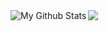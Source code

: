 <img align="left" alt="My Github Stats" src="https://github-readme-stats.vercel.app/api?username=Tendulkarx&show_icons=true&hide_border=true" />

<img align="left" src="https://github-readme-stats.vercel.app/api/top-langs/?username=Tendulkarx&show_icons=true&hide_border=true" />
